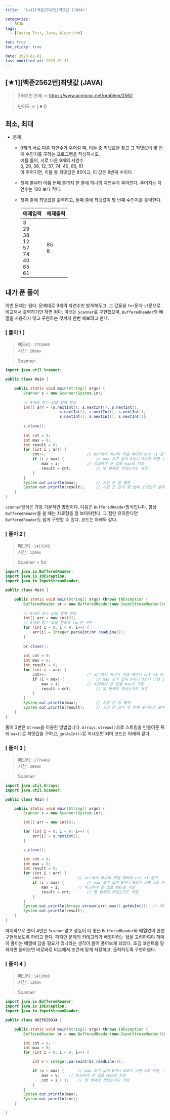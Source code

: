 ```yaml
---
title:  "[★1][백준2562번]최댓값 (JAVA)" 

categories:
  - BKJN
tags:
  - [Coding Test, Java, Algorithm]

toc: true
toc_sticky: true

date: 2023-02-01
last_modified_at: 2023-01-31
---
```

[★1][백준2562번]최댓값 (JAVA)
----
> 2562번 문제 ☞ <https://www.acmicpc.net/problem/2562>  

> 난이도 ☞ [★1]
  
## 최소, 최대
  
- 문제
  - 9개의 서로 다른 자연수가 주어질 때, 이들 중 최댓값을 찾고 그 최댓값이 몇 번째 수인지를 구하는 프로그램을 작성하시오.<br>예를 들어, 서로 다른 9개의 자연수<br>3, 29, 38, 12, 57, 74, 40, 85, 61<br>이 주어지면, 이들 중 최댓값은 85이고, 이 값은 8번째 수이다.
  - 첫째 줄부터 아홉 번째 줄까지 한 줄에 하나의 자연수가 주어진다. 주어지는 자연수는 100 보다 작다.
  - 첫째 줄에 최댓값을 출력하고, 둘째 줄에 최댓값이 몇 번째 수인지를 출력한다.
    
	|예제입력|예제출력|
	|:--|:--|
	|3<br>29<br>38<br>12<br>57<br>74<br>40<br>85<br>61|85<br>8|

## 내가 푼 풀이  
이번 문제는 쉽다. 문제대로 9개의 자연수만 받게해두고, 그 값들을 `for`문과 `if`문으로 비교해서 출력하기만 하면 된다. 아래는 `Scanner`로 구현했으며, `BufferedReader`와 배열을 사용하지 않고 구현하는 것까지 한번 해보려고 한다.
### [ 풀이 1 ]  
>메모리 : `17520KB`  
>시간 : `208ms`  

>Scanner
  
```java
import java.util.Scanner;

public class Main {

	public static void main(String[] args) {
		Scanner s = new Scanner(System.in);
		
		// 9개의 정수 값을 입력 받음
		int[] arr = {s.nextInt(), s.nextInt(), s.nextInt(),
						s.nextInt(), s.nextInt(), s.nextInt(),
						s.nextInt(), s.nextInt(), s.nextInt()};
		
		s.close();
		
		int cnt = 0;
		int max = 0;
		int result = 0;
		for (int i : arr) {
			cnt++;					// arr에서 하나씩 꺼낼 때마다 cnt +1 증가
			if (i > max) {				// max 초기 값이 0이니 0보다 크면 i로 저장, 하나씩 꺼내어 비교하면서 큰 값을 저장함
				max = i;			// 비교하여 큰 값을 max로 저장
				result = cnt;			// 몇 번째로 꺼냈는지도 저장
			}
		}
		System.out.println(max);		// 가장 큰 값 출력
		System.out.println(result);		// 가장 큰 값이 몇 번째 숫자인지 출력
	}
}
```
`Scanner`방식은 가장 기본적인 방법이다. 다음은 `BufferedReader`방식입니다. 항상 `BufferedReader`를 쓸 때는 자료형을 잘 보아야한다. 그 점만 유의한다면 `BufferedReader`도 쉽게 구현할 수 있다. 코드는 아래와 같다.
### [ 풀이 2 ]  
>메모리 : `14132KB`  
>시간 : `124ms`  
  
>Scanner + for
  
```java
import java.io.BufferedReader;
import java.io.IOException;
import java.io.InputStreamReader;

public class Main {

	public static void main(String[] args) throws IOException {
		BufferedReader br = new BufferedReader(new InputStreamReader(System.in));
		
		// 9개의 정수 값을 입력 받음
		int[] arr = new int[9];
		// 9개의 정수 값을 받도록 for문 구현
		for (int i = 0; i < 9; i++) {
			arr[i] = Integer.parseInt(br.readLine());
		}
		
		br.close();
		
		int cnt = 0;
		int max = 0;
		int result = 0;
		for (int i : arr) {
			cnt++;					// arr에서 하나씩 꺼낼 때마다 cnt +1 증가
			if (i > max) {				// max 초기 값이 0이니 0보다 크면 i로 저장, 하나씩 꺼내어 비교하면서 큰 값을 저장함
				max = i;			// 비교하여 큰 값을 max로 저장
				result = cnt;			// 몇 번째로 꺼냈는지도 저장
			}
		}
		System.out.println(max);		// 가장 큰 값 출력
		System.out.println(result);		// 가장 큰 값이 몇 번째 숫자인지 출력
	}
}
```
풀이 3번은 `Stream`을 이용한 방법입니다. `Arrays.stream()`으로 스트림을 만들어준 뒤에 `max()`로 최댓값을 구하고, `getAsInt()`로 꺼내오면 되며 코드는 아래와 같다.
### [ 풀이 3 ]  
>메모리 : `17764KB`  
>시간 : `208ms`  
  
>Scanner
  
```java
import java.util.Arrays;
import java.util.Scanner;

public class Main {

	public static void main(String[] args) {
		Scanner s = new Scanner(System.in);

		int[] arr = new int[9];

		for (int i = 0; i < 9; i++) {
			arr[i] = s.nextInt();
		}

		s.close();

		int cnt = 0;
		int max = 0;
		int result = 0;
		for (int i : arr) {
			cnt++; 				// arr에서 하나씩 꺼낼 때마다 cnt +1 증가
			if (i > max) { 			// max 초기 값이 0이니 0보다 크면 i로 저장, 하나씩 꺼내어 비교하면서 큰 값을 저장함
				max = i; 		// 비교하여 큰 값을 max로 저장
				result = cnt; 		// 몇 번째로 꺼냈는지도 저장
			}
		}
		System.out.println(Arrays.stream(arr).max().getAsInt()); // 최대값을 구함
		System.out.println(result);
	}
}
```
마지막으로 풀이 4번은 `Scanner`말고 성능이 더 좋은 `BufferedReader`와 배열없이 한번 구현해보도록 하려고 한다. 하지만 문제의 카테고리가 배열이라는 점을 고려하여야 하며 이 풀이는 배열에 담을 필요가 있나라는 생각이 들어 풀어보게 되었다. 조금 코멘트를 말하자면 들어오면 바로바로 비교해서 조건에 맞게 저장하고, 출력하도록 구현하였다.
### [ 풀이 4 ]  
>메모리 : `14120KB`  
>시간 : `128ms`  
  
>Scanner
  
```java
import java.io.BufferedReader;
import java.io.IOException;
import java.io.InputStreamReader;

public class NO2562BOJ4 {

	public static void main(String[] args) throws IOException {
		BufferedReader br = new BufferedReader(new InputStreamReader(System.in));

		int cnt = 0;
		int max = 0;
		for (int i = 0; i < 9; i++) {

			int v = Integer.parseInt(br.readLine());

			if (v > max) { 		// max 초기 값이 0이니 0보다 크면 i로 저장, 하나씩 꺼내어 비교하면서 큰 값을 저장함
				max = v; 	// 비교하여 큰 값을 max로 저장
				cnt = i + 1;	// 몇 번째로 꺼냈는지도 저장
			}
		}
		System.out.println(max);
		System.out.println(cnt);
	}

}
```